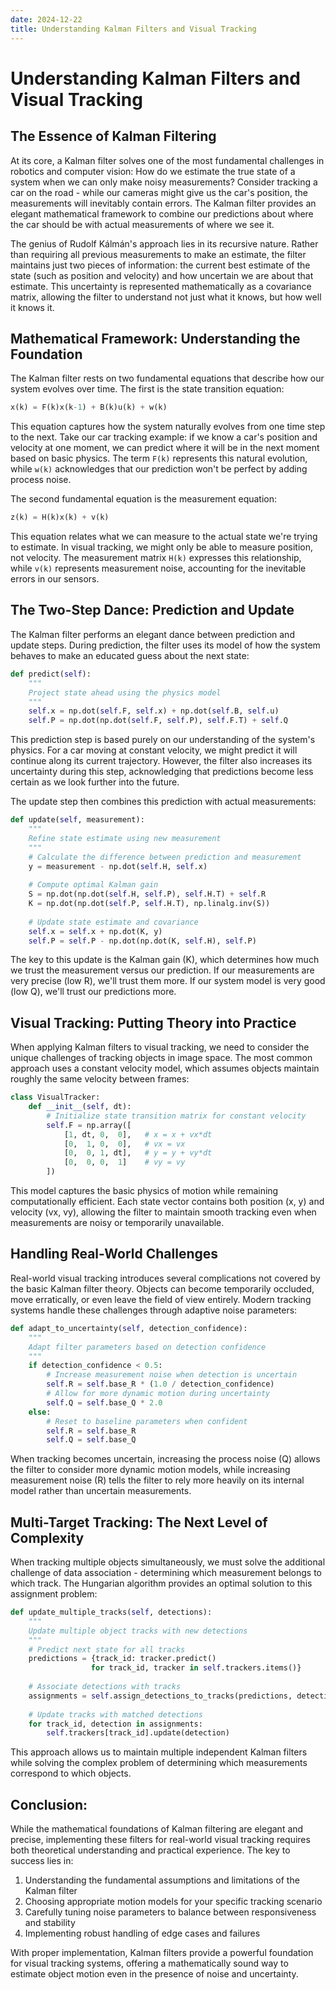 ```yaml
---
date: 2024-12-22
title: Understanding Kalman Filters and Visual Tracking
---
```


# Understanding Kalman Filters and Visual Tracking

## The Essence of Kalman Filtering

At its core, a Kalman filter solves one of the most fundamental challenges in robotics and computer vision: How do we estimate the true state of a system when we can only make noisy measurements? Consider tracking a car on the road - while our cameras might give us the car's position, the measurements will inevitably contain errors. The Kalman filter provides an elegant mathematical framework to combine our predictions about where the car should be with actual measurements of where we see it.

The genius of Rudolf Kálmán's approach lies in its recursive nature. Rather than requiring all previous measurements to make an estimate, the filter maintains just two pieces of information: the current best estimate of the state (such as position and velocity) and how uncertain we are about that estimate. This uncertainty is represented mathematically as a covariance matrix, allowing the filter to understand not just what it knows, but how well it knows it.

## Mathematical Framework: Understanding the Foundation

The Kalman filter rests on two fundamental equations that describe how our system evolves over time. The first is the state transition equation:

```python
x(k) = F(k)x(k-1) + B(k)u(k) + w(k)
```

This equation captures how the system naturally evolves from one time step to the next. Take our car tracking example: if we know a car's position and velocity at one moment, we can predict where it will be in the next moment based on basic physics. The term `F(k)` represents this natural evolution, while `w(k)` acknowledges that our prediction won't be perfect by adding process noise.

The second fundamental equation is the measurement equation:

```python
z(k) = H(k)x(k) + v(k)
```

This equation relates what we can measure to the actual state we're trying to estimate. In visual tracking, we might only be able to measure position, not velocity. The measurement matrix `H(k)` expresses this relationship, while `v(k)` represents measurement noise, accounting for the inevitable errors in our sensors.

## The Two-Step Dance: Prediction and Update

The Kalman filter performs an elegant dance between prediction and update steps. During prediction, the filter uses its model of how the system behaves to make an educated guess about the next state:

```python
def predict(self):
    """
    Project state ahead using the physics model
    """
    self.x = np.dot(self.F, self.x) + np.dot(self.B, self.u)
    self.P = np.dot(np.dot(self.F, self.P), self.F.T) + self.Q
```

This prediction step is based purely on our understanding of the system's physics. For a car moving at constant velocity, we might predict it will continue along its current trajectory. However, the filter also increases its uncertainty during this step, acknowledging that predictions become less certain as we look further into the future.

The update step then combines this prediction with actual measurements:

```python
def update(self, measurement):
    """
    Refine state estimate using new measurement
    """
    # Calculate the difference between prediction and measurement
    y = measurement - np.dot(self.H, self.x)
    
    # Compute optimal Kalman gain
    S = np.dot(np.dot(self.H, self.P), self.H.T) + self.R
    K = np.dot(np.dot(self.P, self.H.T), np.linalg.inv(S))
    
    # Update state estimate and covariance
    self.x = self.x + np.dot(K, y)
    self.P = self.P - np.dot(np.dot(K, self.H), self.P)
```

The key to this update is the Kalman gain (K), which determines how much we trust the measurement versus our prediction. If our measurements are very precise (low R), we'll trust them more. If our system model is very good (low Q), we'll trust our predictions more.

## Visual Tracking: Putting Theory into Practice

When applying Kalman filters to visual tracking, we need to consider the unique challenges of tracking objects in image space. The most common approach uses a constant velocity model, which assumes objects maintain roughly the same velocity between frames:

```python
class VisualTracker:
    def __init__(self, dt):
        # Initialize state transition matrix for constant velocity
        self.F = np.array([
            [1, dt, 0,  0],   # x = x + vx*dt
            [0,  1, 0,  0],   # vx = vx
            [0,  0, 1, dt],   # y = y + vy*dt
            [0,  0, 0,  1]    # vy = vy
        ])
```

This model captures the basic physics of motion while remaining computationally efficient. Each state vector contains both position (x, y) and velocity (vx, vy), allowing the filter to maintain smooth tracking even when measurements are noisy or temporarily unavailable.

## Handling Real-World Challenges

Real-world visual tracking introduces several complications not covered by the basic Kalman filter theory. Objects can become temporarily occluded, move erratically, or even leave the field of view entirely. Modern tracking systems handle these challenges through adaptive noise parameters:

```python
def adapt_to_uncertainty(self, detection_confidence):
    """
    Adapt filter parameters based on detection confidence
    """
    if detection_confidence < 0.5:
        # Increase measurement noise when detection is uncertain
        self.R = self.base_R * (1.0 / detection_confidence)
        # Allow for more dynamic motion during uncertainty
        self.Q = self.base_Q * 2.0
    else:
        # Reset to baseline parameters when confident
        self.R = self.base_R
        self.Q = self.base_Q
```

When tracking becomes uncertain, increasing the process noise (Q) allows the filter to consider more dynamic motion models, while increasing measurement noise (R) tells the filter to rely more heavily on its internal model rather than uncertain measurements.

## Multi-Target Tracking: The Next Level of Complexity

When tracking multiple objects simultaneously, we must solve the additional challenge of data association - determining which measurement belongs to which track. The Hungarian algorithm provides an optimal solution to this assignment problem:

```python
def update_multiple_tracks(self, detections):
    """
    Update multiple object tracks with new detections
    """
    # Predict next state for all tracks
    predictions = {track_id: tracker.predict() 
                  for track_id, tracker in self.trackers.items()}
    
    # Associate detections with tracks
    assignments = self.assign_detections_to_tracks(predictions, detections)
    
    # Update tracks with matched detections
    for track_id, detection in assignments:
        self.trackers[track_id].update(detection)
```

This approach allows us to maintain multiple independent Kalman filters while solving the complex problem of determining which measurements correspond to which objects.

## Conclusion:

While the mathematical foundations of Kalman filtering are elegant and precise, implementing these filters for real-world visual tracking requires both theoretical understanding and practical experience. The key to success lies in:

1. Understanding the fundamental assumptions and limitations of the Kalman filter
2. Choosing appropriate motion models for your specific tracking scenario
3. Carefully tuning noise parameters to balance between responsiveness and stability
4. Implementing robust handling of edge cases and failures

With proper implementation, Kalman filters provide a powerful foundation for visual tracking systems, offering a mathematically sound way to estimate object motion even in the presence of noise and uncertainty.